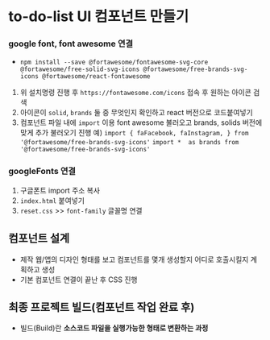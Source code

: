 # to-do-list UI 컴포넌트 만들기
### google font, font awesome 연결
* `npm install --save @fortawesome/fontawesome-svg-core @fortawesome/free-solid-svg-icons @fortawesome/free-brands-svg-icons @fortawesome/react-fontawesome`
1. 위 설치명령 진행 후 `https://fontawesome.com/icons` 접속 후 원하는 아이콘 검색
2. 아이콘이 `solid`, `brands` 둘 중 무엇인지 확인하고 react 버전으로 코드붙여넣기
3. 컴포넌트 파일 내에 `import` 이용 font awesome 불러오고 brands, solids 버전에 맞게 추가 불러오기 진행 예)
`import { faFacebook, faInstagram, } from '@fortawesome/free-brands-svg-icons'`
`import *  as brands from '@fortawesome/free-brands-svg-icons'`
### googleFonts 연결
1. 구글폰트 import 주소 복사
2. `index.html` 붙여넣기
3. `reset.css` >> `font-family` 글꼴명 연결
## 컴포넌트 설계
* 제작 웹/앱의 디자인 형태를 보고 컴포넌트를 몇개 생성할지 어디로 호출시킬지 계획하고 생성
* 기본 컴포넌트 연결이 끝난 후 CSS 진행
## 최종 프로젝트 빌드(컴포넌트 작업 완료 후)
* 빌드(Build)란 **소스코드 파일을 실행가능한 형태로 변환하는 과정**